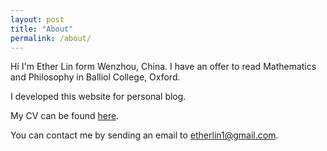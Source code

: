 ```yaml
---
layout: post
title: "About"
permalink: /about/
---
```


Hi I'm Ether Lin form Wenzhou, China. I have an offer to read Mathematics and Philosophy in Balliol College, Oxford.

I developed this website for personal blog.

My CV can be found [here]({{site.url}}/assets/file/CV.pdf). 

You can contact me by sending an email to <etherlin1@gmail.com>.